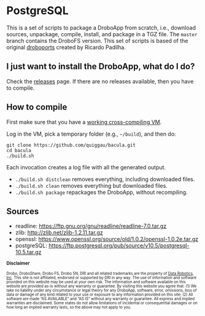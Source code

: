 # PostgreSQL
This is a set of scripts to package a DroboApp from scratch, i.e., download sources, unpackage, compile, install, and package in a TGZ file. The `master` branch contains the DroboFS version.
This set of scripts is based of the original [droboports](https://github.com/droboports) created by Ricardo Padilha.

## I just want to install the DroboApp, what do I do?

Check the [releases](https://github.com/quiggau/postgresql/releases) page. If there are no releases available, then you have to compile.

## How to compile

First make sure that you have a [working cross-compiling VM](https://github.com/droboports/droboports.github.io/wiki/Setting-up-a-VM).

Log in the VM, pick a temporary folder (e.g., `~/build`), and then do:

```
git clone https://github.com/quiggau/bacula.git
cd bacula
./build.sh
```

Each invocation creates a log file with all the generated output.

* `./build.sh distclean` removes everything, including downloaded files.
* `./build.sh clean` removes everything but downloaded files.
* `./build.sh package` repackages the DroboApp, without recompiling.

## Sources

* readline: https://ftp.gnu.org/gnu/readline/readline-7.0.tar.gz
* zlib: http://zlib.net/zlib-1.2.11.tar.gz
* openssl: https://www.openssl.org/source/old/1.0.2/openssl-1.0.2e.tar.gz
* postgreSQL: https://ftp.postgresql.org/pub/source/v10.5/postgresql-10.5.tar.gz

<sub>**Disclaimer**</sub>

<sub><sub>Drobo, DroboShare, Drobo FS, Drobo 5N, DRI and all related trademarks are the property of [Data Robotics, Inc](http://www.drobo.com/). This site is not affiliated, endorsed or supported by DRI in any way. The use of information and software provided on this website may be used at your own risk. The information and software available on this website are provided as-is without any warranty or guarantee. By visiting this website you agree that: (1) We take no liability under any circumstance or legal theory for any DroboApp, software, error, omissions, loss of data or damage of any kind related to your use or exposure to any information provided on this site; (2) All software are made “AS AVAILABLE” and “AS IS” without any warranty or guarantee. All express and implied warranties are disclaimed. Some states do not allow limitations of incidental or consequential damages or on how long an implied warranty lasts, so the above may not apply to you.</sub></sub>
